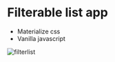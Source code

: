 # Filterable list app

* Materialize css
* Vanilla javascript

![filterlist](https://user-images.githubusercontent.com/29807797/35363047-199f7542-0136-11e8-876f-c94edf0f69f6.JPG)
